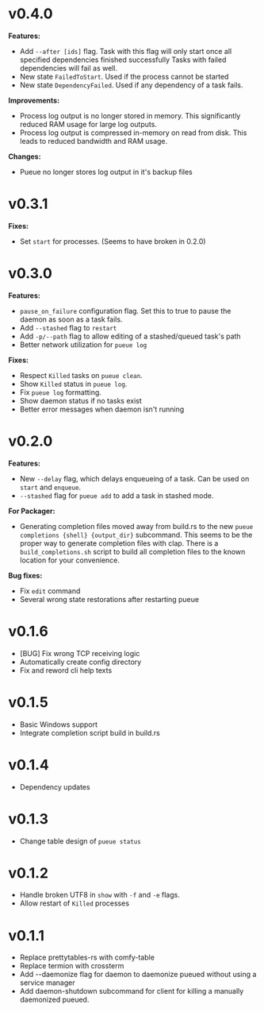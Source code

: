# v0.4.0
**Features:**
- Add `--after [ids]` flag. Task with this flag will only start once all specified dependencies finished successfully
    Tasks with failed dependencies will fail as well.
- New state `FailedToStart`. Used if the process cannot be started
- New state `DependencyFailed`. Used if any dependency of a task fails.

**Improvements:**
- Process log output is no longer stored in memory. This significantly reduced RAM usage for large log outputs.
- Process log output is compressed in-memory on read from disk. This leads to reduced bandwidth and RAM usage.

**Changes:**
- Pueue no longer stores log output in it's backup files

# v0.3.1
**Fixes:**
- Set `start` for processes. (Seems to have broken in 0.2.0)

# v0.3.0
**Features:**
- `pause_on_failure` configuration flag. Set this to true to pause the daemon as soon as a task fails.
- Add `--stashed` flag to `restart`
- Add `-p/--path` flag to allow editing of a stashed/queued task's path
- Better network utilization for `pueue log`

**Fixes:**
- Respect `Killed` tasks on `pueue clean`.
- Show `Killed` status in `pueue log`.
- Fix `pueue log` formatting.
- Show daemon status if no tasks exist
- Better error messages when daemon isn't running

# v0.2.0
**Features:**
- New `--delay` flag, which delays enqueueing of a task. Can be used on `start` and `enqueue`.
- `--stashed` flag for `pueue add` to add a task in stashed mode.

**For Packager:**
- Generating completion files moved away from build.rs to the new `pueue completions {shell} {output_dir}` subcommand.
This seems to be the proper way to generate completion files with clap.
There is a `build_completions.sh` script to build all completion files to the known location for your convenience.

**Bug fixes:**
- Fix `edit` command
- Several wrong state restorations after restarting pueue

# v0.1.6
- [BUG] Fix wrong TCP receiving logic
- Automatically create config directory
- Fix and reword cli help texts

# v0.1.5
- Basic Windows support
- Integrate completion script build in build.rs

# v0.1.4
- Dependency updates

# v0.1.3
- Change table design of `pueue status`

# v0.1.2
- Handle broken UTF8 in `show` with `-f` and `-e` flags.
- Allow restart of `Killed` processes

# v0.1.1

- Replace prettytables-rs with comfy-table
- Replace termion with crossterm
- Add --daemonize flag for daemon to daemonize pueued without using a service manager
- Add daemon-shutdown subcommand for client for killing a manually daemonized pueued.

